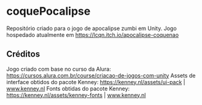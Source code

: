 # coquePocalipse
Repositório criado para o jogo de apocalipse zumbi em Unity.
Jogo hospedado atualmente em https://lcqn.itch.io/apocalipse-coquenao

## Créditos
Jogo criado com base no curso da Alura: https://cursos.alura.com.br/course/criacao-de-jogos-com-unity
Assets de interface obtidos do pacote Kenney: https://kenney.nl/assets/ui-pack | www.kenney.nl 
Fonts obtidas do pacote Kenney: https://kenney.nl/assets/kenney-fonts | www.kenney.nl